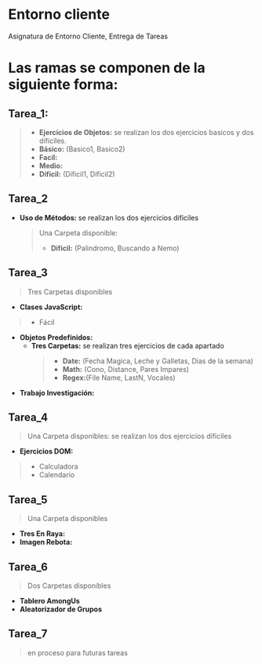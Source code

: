 


# Entorno cliente
Asignatura de Entorno Cliente, Entrega de Tareas

# Las ramas se componen de la siguiente forma:


## Tarea_1:
>- **Ejercicios de Objetos:** se realizan los dos ejercicios basicos y dos dificiles.
>- **Básico:** (Basico1, Basico2)
>- **Facil:**
>-  **Medio:**
>-  **Dificil:** (Dificil1, Dificil2)

## Tarea_2
 - **Uso de Métodos:** se realizan los dos ejercicios dificiles
	 >Una Carpeta disponible:
	 >- **Dificil:** (Palindromo, Buscando a Nemo)

## Tarea_3
>Tres Carpetas disponibles
- **Clases JavaScript:**
>- Fácil
- **Objetos Predefinidos:** 
	- **Tres Carpetas:** se realizan tres ejercicios de cada apartado
		 >- **Date:** (Fecha Magica, Leche y Galletas, Dias de la semana)
		 >- **Math:** (Cono, Distance, Pares Impares)
		 >- **Regex:**(File Name, LastN,  Vocales)
 - **Trabajo Investigación:**


## Tarea_4
> Una Carpeta disponibles: se realizan los dos ejercicios dificiles
- **Ejercicios DOM:** 
> - Calculadora
> - Calendario

## Tarea_5
> Una Carpeta disponibles
- **Tres En Raya:** 
- **Imagen Rebota:** 

## Tarea_6
> Dos Carpetas disponibles
- **Tablero AmongUs**
- **Aleatorizador de Grupos**
## Tarea_7
>en proceso para futuras tareas
